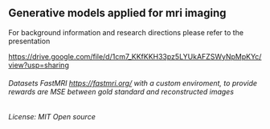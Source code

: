 ## Generative models applied for mri imaging

For background information and research directions please refer to the presentation   

https://drive.google.com/file/d/1cm7_KKfKKH33pz5LYUkAFZSWyNpMpKYc/view?usp=sharing

###### Datasets FastMRI https://fastmri.org/ with a custom enviroment, to provide rewards are MSE between gold standard and reconstructed images
###### License: MIT Open source
